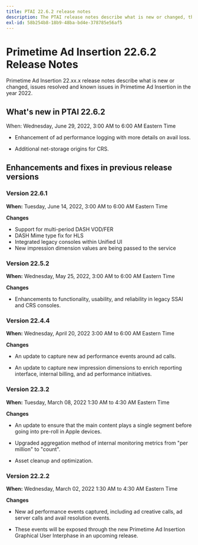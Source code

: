 ```yaml
---
title: PTAI 22.6.2 release notes
description: The PTAI release notes describe what is new or changed, the resolved and known issues in Primetime Ad Insertion in the year 2022.
exl-id: 58b254b8-18b9-48ba-bd4e-378785e56af5
---
```

# Primetime Ad Insertion 22.6.2 Release Notes

Primetime Ad Insertion 22.xx.x release notes describe what is new or changed, issues resolved and known issues in Primetime Ad Insertion in the year 2022.

## What's new in PTAI 22.6.2

When: Wednesday, June 29, 2022, 3:00 AM to 6:00 AM Eastern Time

* Enhancement of ad performance logging with more details on avail loss.

* Additional net-storage origins for CRS.

## Enhancements and fixes in previous release versions

### Version 22.6.1

**When:** Tuesday, June 14, 2022, 3:00  AM to 6:00 AM Eastern Time

**Changes**

* Support for multi-period DASH VOD/FER
* DASH Mime type fix for HLS
* Integrated legacy consoles within Unified UI
* New impression dimension values are being passed to the service

### Version 22.5.2

**When:** Wednesday, May 25, 2022, 3:00 AM to 6:00 AM Eastern Time

**Changes**

* Enhancements to functionality, usability, and reliability in legacy SSAI and CRS consoles.

### Version 22.4.4

**When:** Wednesday, April 20, 2022 3:00 AM to 6:00 AM Eastern Time

**Changes**

* An update to capture new ad performance events around ad calls.

* An update to capture new impression dimensions to enrich reporting interface, internal billing, and ad performance initiatives.

### Version 22.3.2

**When:** Tuesday, March 08, 2022 1:30 AM to 4:30 AM Eastern Time

**Changes**

* An update to ensure that the main content plays a single segment before going into pre-roll in Apple devices.

* Upgraded aggregation method of internal monitoring metrics from "per million" to "count".

* Asset cleanup and optimization.

### Version 22.2.2

**When:** Wednesday, March 02, 2022 1:30 AM to 4:30 AM Eastern Time

**Changes**

* New ad performance events captured, including ad creative calls, ad server calls and avail resolution events.

* These events will be exposed through the new Primetime Ad Insertion Graphical User Interphase in an upcoming release.
